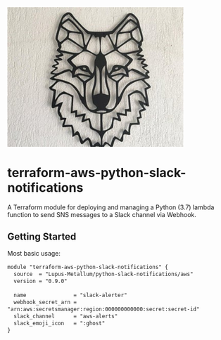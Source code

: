 <img src="https://raw.githubusercontent.com/Lupus-Metallum/brand/master/images/logo.jpg" width="400"/>

# terraform-aws-python-slack-notifications

A Terraform module for deploying and managing a Python (3.7) lambda function to send SNS messages to a Slack channel via Webhook.

## Getting Started

Most basic usage:

```hcl
module "terraform-aws-python-slack-notifications" {
  source  = "Lupus-Metallum/python-slack-notifications/aws"
  version = "0.9.0"

  name               = "slack-alerter"
  webhook_secret_arn = "arn:aws:secretsmanager:region:000000000000:secret:secret-id"
  slack_channel      = "aws-alerts"
  slack_emoji_icon   = ":ghost"
}
```
